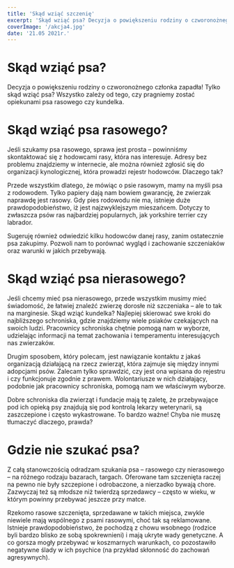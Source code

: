```yaml
---
title: 'Skąd wziąć szczenię'
excerpt: 'Skąd wziąć psa? Decyzja o powiększeniu rodziny o czworonożnego członka zapadła! Tylko skąd wziąć psa? Wszystko zależy od tego, czy pragniemy zostać opiekunami psa rasowego czy kundelka.'
coverImage: '/akcja4.jpg'
date: '21.05 2021r.'
---
```


# Skąd wziąć psa?

Decyzja o powiększeniu rodziny o czworonożnego członka zapadła! Tylko skąd wziąć psa? Wszystko zależy od tego, czy pragniemy zostać opiekunami psa rasowego czy kundelka.

# Skąd wziąć psa rasowego?

Jeśli szukamy psa rasowego, sprawa jest prosta – powinniśmy skontaktować się z hodowcami rasy, która nas interesuje. Adresy bez problemu znajdziemy w internecie, ale można również zgłosić się do organizacji kynologicznej, która prowadzi rejestr hodowców. Dlaczego tak?

Przede wszystkim dlatego, że mówiąc o psie rasowym, mamy na myśli psa z rodowodem. Tylko papiery dają nam bowiem gwarancję, że zwierzak naprawdę jest rasowy. Gdy pies rodowodu nie ma, istnieje duże prawdopodobieństwo, iż jest najzwyklejszym mieszańcem. Dotyczy to zwłaszcza psów ras najbardziej popularnych, jak yorkshire terrier czy labrador.

Sugeruję również odwiedzić kilku hodowców danej rasy, zanim ostatecznie psa zakupimy. Pozwoli nam to porównać wygląd i zachowanie szczeniaków oraz warunki w jakich przebywają.

# Skąd wziąć psa nierasowego?

Jeśli chcemy mieć psa nierasowego, przede wszystkim musimy mieć świadomość, że łatwiej znaleźć zwierzę dorosłe niż szczeniaka – ale to tak na marginesie. Skąd wziąć kundelka? Najlepiej skierować swe kroki do najbliższego schroniska, gdzie znajdziemy wiele psiaków czekających na swoich ludzi. Pracownicy schroniska chętnie pomogą nam w wyborze, udzielając informacji na temat zachowania i temperamentu interesujących nas zwierzaków.

Drugim sposobem, który polecam, jest nawiązanie kontaktu z jakaś organizacją działającą na rzecz zwierząt, która zajmuje się między innymi adopcjami psów. Zalecam tylko sprawdzić, czy jest ona wpisana do rejestru i czy funkcjonuje zgodnie z prawem. Wolontariusze w nich działający, podobnie jak pracownicy schroniska, pomogą nam we właściwym wyborze.

Dobre schroniska dla zwierząt i fundacje mają tę zaletę, że przebywające pod ich opieką psy znajdują się pod kontrolą lekarzy weterynarii, są zaszczepione i często wykastrowane. To bardzo ważne! Chyba nie muszę tłumaczyć dlaczego, prawda?

# Gdzie nie szukać psa?

Z całą stanowczością odradzam szukania psa – rasowego czy nierasowego – na różnego rodzaju bazarach, targach. Oferowane tam szczenięta raczej na pewno nie były szczepione i odrobaczone, a nierzadko bywają chore. Zazwyczaj też są młodsze niż twierdzą sprzedawcy – często w wieku, w którym powinny przebywać jeszcze przy matce.

Rzekomo rasowe szczenięta, sprzedawane w takich miejsca, zwykle niewiele mają wspólnego z psami rasowymi, choć tak są reklamowane. Istnieje prawdopodobieństwo, że pochodzą z chowu wsobnego (rodzice byli bardzo blisko ze sobą spokrewnieni) i mają ukryte wady genetyczne. A co gorsza mogły przebywać w koszmarnych warunkach, co pozostawiło negatywne ślady w ich psychice (na przykład skłonność do zachowań agresywnych).
